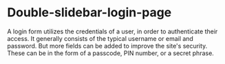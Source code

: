 # Double-slidebar-login-page
A login form utilizes the credentials of a user, in order to authenticate their access. It generally consists of the typical username or email and password. But more fields can be added to improve the site's security. These can be in the form of a passcode, PIN number, or a secret phrase.
